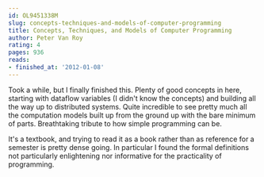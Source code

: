 ```yaml
---
id: OL9451338M
slug: concepts-techniques-and-models-of-computer-programming
title: Concepts, Techniques, and Models of Computer Programming
author: Peter Van Roy
rating: 4
pages: 936
reads:
- finished_at: '2012-01-08'
---
```

Took a while, but I finally finished this. Plenty of good concepts in here, starting with dataflow variables (I didn't know the concepts) and building all the way up to distributed systems. Quite incredible to see pretty much all the computation models built up from the ground up with the bare minimum of parts. Breathtaking tribute to how simple programming can be.

It's a textbook, and trying to read it as a book rather than as reference for a semester is pretty dense going. In particular I found the formal definitions not particularly enlightening nor informative for the practicality of programming.
